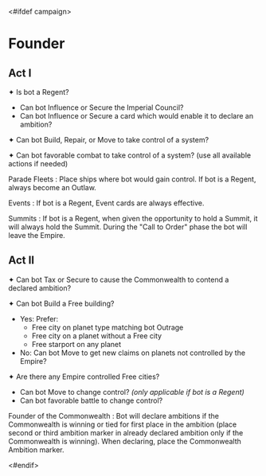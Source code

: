 <#ifdef campaign>
# Founder

## Act I

✦ Is bot a Regent?

- Can bot Influence or Secure the Imperial Council?
- Can bot Influence or Secure a card which would enable it to declare an ambition?

✦ Can bot Build, Repair, or Move to take control of a system?

✦ Can bot favorable combat to take control of a system? (use all available actions if needed)

Parade Fleets
: Place ships where bot would gain control. If bot is a Regent, always become an Outlaw.

Events
: If bot is a Regent, Event cards are always effective.

Summits
: If bot is a Regent, when given the opportunity to hold a Summit, it will always hold the Summit. During the "Call to Order" phase the bot will leave the Empire.

## Act II

✦ Can bot Tax or Secure to cause the Commonwealth to contend a declared ambition?

✦ Can bot Build a Free building?

- Yes: Prefer:
	- Free city on planet type matching bot Outrage
	- Free city on a planet without a Free city
	- Free starport on any planet
- No: Can bot Move to get new claims on planets not controlled by the Empire?

✦ Are there any Empire controlled Free cities?

- Can bot Move to change control? *(only applicable if bot is a Regent)*
- Can bot favorable battle to change control?

Founder of the Commonwealth
: Bot will declare ambitions if the Commonwealth is winning or tied for first place in the ambition (place second or third ambition marker in already declared ambition only if the Commonwealth is winning). When declaring, place the Commonwealth Ambition marker.

<div class="pagebreak"> </div>
<#endif>